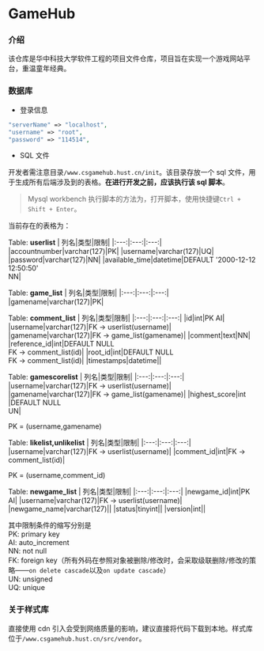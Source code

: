 # GameHub

### 介绍
该仓库是华中科技大学软件工程的项目文件仓库，项目旨在实现一个游戏网站平台，重温童年经典。

### 数据库

- 登录信息

```php
"serverName" => "localhost",
"username" => "root",
"password" => "114514",
```



- SQL 文件

开发者需注意目录`/www.csgamehub.hust.cn/init`。该目录存放一个 sql 文件，用于生成所有后端涉及到的表格。**在进行开发之前，应该执行该 sql 脚本**。
> Mysql workbench 执行脚本的方法为，打开脚本，使用快捷键`Ctrl + Shift + Enter`。

当前存在的表格为：

Table: **userlist**
| 列名|类型|限制|
|:---:|:---:|:---:|
|accountnumber|varchar(127)|PK|
|username|varchar(127)|UQ|
|password|varchar(127)|NN|
|available_time|datetime|DEFAULT '2000-12-12 12:50:50'<br>NN|

Table: **game_list**
| 列名|类型|限制|
|:---:|:---:|:---:|
|gamename|varchar(127)|PK|

Table: **comment_list**
| 列名|类型|限制|
|:---:|:---:|:---:|
|id|int|PK AI|
|username|varchar(127)|FK -> userlist(username)|
|gamename|varchar(127)|FK -> game_list(gamename)|
|comment|text|NN|
|reference_id|int|DEFAULT NULL<br>FK -> comment_list(id)|
|root_id|int|DEFAULT NULL<br>FK -> comment_list(id)|
|timestamps|datetime||

Table: **gamescorelist**
| 列名|类型|限制|
|:---:|:---:|:---:|
|username|varchar(127)|FK -> userlist(username)|
|gamename|varchar(127)|FK -> game_list(gamename)|
|highest_score|int |DEFAULT NULL<br>UN|

PK = (username,gamename)

Table: **likelist,unlikelist**
| 列名|类型|限制|
|:---:|:---:|:---:|
|username|varchar(127)|FK -> userlist(username)|
|comment_id|int|FK -> comment_list(id)|

PK = (username,comment_id)

Table: **newgame_list**
| 列名|类型|限制|
|:---:|:---:|:---:|
|newgame_id|int|PK AI|
|username|varchar(127)|FK -> userlist(username)|
|newgame_name|varchar(127)||
|status|tinyint||
|version|int||

其中限制条件的缩写分别是  
PK: primary key  
AI: auto_increment  
NN: not null  
FK: foreign key（所有外码在参照对象被删除/修改时，会采取级联删除/修改的策略——`on delete cascade`以及`on update cascade`）  
UN: unsigned  
UQ: unique

### 关于样式库
直接使用 cdn 引入会受到网络质量的影响，建议直接将代码下载到本地。样式库位于`/www.csgamehub.hust.cn/src/vendor`。